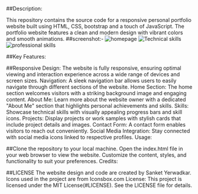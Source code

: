 ##Description:

This repository contains the source code for a responsive personal portfolio website built using HTML, CSS, bootstrap and a touch of JavaScript. The portfolio website features a clean and modern design with vibrant colors and smooth animations.
##screenshot:-
![homepage](https://github.com/SanketYerwadkar/My--portfolio---/assets/166718210/495de42c-0955-4783-9e33-fb7f17600578)
![Technical skills](https://github.com/SanketYerwadkar/My--portfolio---/assets/166718210/6765447a-f2f8-4463-8b40-3131d5f11f19)
![professional skills](https://github.com/SanketYerwadkar/My--portfolio---/assets/166718210/d10ffab8-6047-43c0-8df9-17d82b227d0a)


##Key Features:

##Responsive Design: The website is fully responsive, ensuring optimal viewing and interaction experience across a wide range of devices and screen sizes.
Navigation: A sleek navigation bar allows users to easily navigate through different sections of the website.
Home Section: The home section welcomes visitors with a striking background image and engaging content.
About Me: Learn more about the website owner with a dedicated "About Me" section that highlights personal achievements and skills.
Skills: Showcase technical skills with visually appealing progress bars and skill icons.
Projects: Display projects or work samples with stylish cards that include project details and images.
Contact Form: A contact form enables visitors to reach out conveniently.
Social Media Integration: Stay connected with social media icons linked to respective profiles.
Usage:

##Clone the repository to your local machine.
Open the index.html file in your web browser to view the website.
Customize the content, styles, and functionality to suit your preferences.
Credits:

##LICENSE
The website design and code are created by Sanket Yerwadkar.
Icons used in the project are from Iconsbox.com
License:
This project is licensed under the MIT License(#LICENSE). See the LICENSE file for details.
